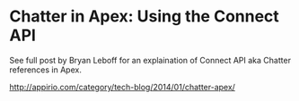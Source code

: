Chatter in Apex: Using the Connect API
==========

See full post by Bryan Leboff for an explaination of Connect API aka Chatter references in Apex.

http://appirio.com/category/tech-blog/2014/01/chatter-apex/
